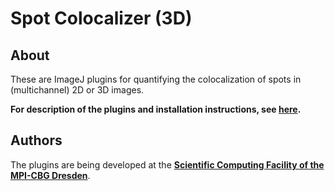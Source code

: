 # Spot Colocalizer (3D)

## About
These are ImageJ plugins for quantifying the colocalization of spots in (multichannel) 2D or 3D images.

**For description of the plugins and installation instructions, see [here](Documentation.md).**


## Authors
The plugins are being developed at the [**Scientific Computing Facility of the MPI-CBG Dresden**](https://www.mpi-cbg.de/services-facilities/core-facilities/scientific-computing-facility/service-portfolio-overview/).

